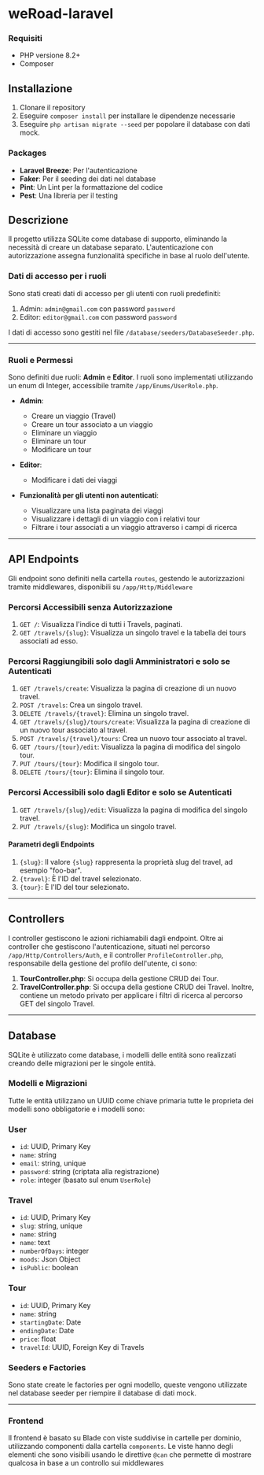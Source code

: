 # weRoad-laravel

### Requisiti
- PHP versione 8.2+
- Composer
## Installazione
1. Clonare il repository
2. Eseguire `composer install` per installare le dipendenze necessarie
3. Eseguire `php artisan migrate --seed` per popolare il database con dati mock.
### Packages
- **Laravel Breeze**: Per l'autenticazione
- **Faker**: Per il seeding dei dati nel database
- **Pint**: Un Lint per la formattazione del codice
- **Pest**: Una libreria per il testing
## Descrizione
Il progetto utilizza SQLite come database di supporto, eliminando la necessità di creare un database separato. L'autenticazione con autorizzazione assegna funzionalità specifiche in base al ruolo dell'utente.
### Dati di accesso per i ruoli

Sono stati creati dati di accesso per gli utenti con ruoli predefiniti:

1. Admin: `admin@gmail.com` con password `password`
2. Editor: `editor@gmail.com` con password `password`

I dati di accesso sono gestiti nel file `/database/seeders/DatabaseSeeder.php`.
***
### Ruoli e Permessi
Sono definiti due ruoli: **Admin** e **Editor**. I ruoli sono implementati utilizzando un enum di Integer, accessibile tramite `/app/Enums/UserRole.php`.

- **Admin**:
    - Creare un viaggio (Travel)
    - Creare un tour associato a un viaggio
    - Eliminare un viaggio
    - Eliminare un tour
    - Modificare un tour

- **Editor**:
	- Modificare i dati dei viaggi

- **Funzionalità per gli utenti non autenticati**:
	- Visualizzare una lista paginata dei viaggi
	- Visualizzare i dettagli di un viaggio con i relativi tour
	- Filtrare i tour associati a un viaggio attraverso i campi di ricerca
***
## API Endpoints

Gli endpoint sono definiti nella cartella `routes`, gestendo le autorizzazioni tramite middlewares, disponibili su `/app/Http/Middleware`
### Percorsi Accessibili senza Autorizzazione

1. `GET /`: Visualizza l'indice di tutti i Travels, paginati.
2. `GET /travels/{slug}`: Visualizza un singolo travel e la tabella dei tours associati ad esso.

### Percorsi Raggiungibili solo dagli Amministratori e solo se Autenticati

1. `GET /travels/create`: Visualizza la pagina di creazione di un nuovo travel.
2. `POST /travels`: Crea un singolo travel.
3. `DELETE /travels/{travel}`: Elimina un singolo travel.
4. `GET /travels/{slug}/tours/create`: Visualizza la pagina di creazione di un nuovo tour associato al travel.
5. `POST /travels/{travel}/tours`: Crea un nuovo tour associato al travel.
6. `GET /tours/{tour}/edit`: Visualizza la pagina di modifica del singolo tour.
7. `PUT /tours/{tour}`: Modifica il singolo tour.
8. `DELETE /tours/{tour}`: Elimina il singolo tour.

### Percorsi Accessibili solo dagli Editor e solo se Autenticati

1. `GET /travels/{slug}/edit`: Visualizza la pagina di modifica del singolo travel.
2. `PUT /travels/{slug}`: Modifica un singolo travel.

#### Parametri degli Endpoints

1. `{slug}`: Il valore `{slug}` rappresenta la proprietà slug del travel, ad esempio "foo-bar".
2. `{travel}`: È l'ID del travel selezionato.
3. `{tour}`: È l'ID del tour selezionato.
***
## Controllers

I controller gestiscono le azioni richiamabili dagli endpoint. Oltre ai controller che gestiscono l'autenticazione, situati nel percorso `/app/Http/Controllers/Auth`, e il controller `ProfileController.php`, responsabile della gestione del profilo dell'utente, ci sono:

1. **TourController.php**: Si occupa della gestione CRUD dei Tour.
2. **TravelController.php**: Si occupa della gestione CRUD dei Travel. Inoltre, contiene un metodo privato per applicare i filtri di ricerca al percorso GET del singolo Travel.
***
## Database
SQLite è utilizzato come database, i modelli delle entità sono realizzati creando delle migrazioni per le singole entità.
### Modelli e Migrazioni
Tutte le entità utilizzano un UUID come chiave primaria
tutte le proprieta dei modelli sono obbligatorie e i modelli sono:
### User
- `id`: UUID, Primary Key
- `name`: string
- `email`: string, unique
- `password`: string (criptata alla registrazione)
- `role`: integer (basato sul enum `UserRole`)
### Travel
- `id`: UUID, Primary Key
- `slug`: string, unique
- `name`: string
- `name`: text
- `numberOfDays`: integer
- `moods`: Json Object
- `isPublic`: boolean
### Tour
- `id`: UUID, Primary Key
- `name`: string
- `startingDate`: Date
- `endingDate`: Date
- `price`: float
- `travelId`: UUID, Foreign Key di Travels
### Seeders e Factories
Sono state create le factories per ogni modello, queste vengono utilizzate nel database seeder per riempire il database di dati mock. 
*** 
### Frontend
Il frontend è basato su Blade con viste suddivise in cartelle per dominio, utilizzando componenti dalla cartella `components`. Le viste hanno degli elementi che sono visibili usando le direttive `@can` che permette di mostrare qualcosa in base a un controllo sui middlewares
